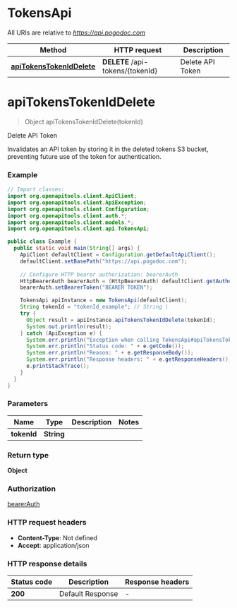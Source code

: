 # TokensApi

All URIs are relative to *https://api.pogodoc.com*

| Method | HTTP request | Description |
|------------- | ------------- | -------------|
| [**apiTokensTokenIdDelete**](TokensApi.md#apiTokensTokenIdDelete) | **DELETE** /api-tokens/{tokenId} | Delete API Token |


<a id="apiTokensTokenIdDelete"></a>
# **apiTokensTokenIdDelete**
> Object apiTokensTokenIdDelete(tokenId)

Delete API Token

Invalidates an API token by storing it in the deleted tokens S3 bucket, preventing future use of the token for authentication.

### Example
```java
// Import classes:
import org.openapitools.client.ApiClient;
import org.openapitools.client.ApiException;
import org.openapitools.client.Configuration;
import org.openapitools.client.auth.*;
import org.openapitools.client.models.*;
import org.openapitools.client.api.TokensApi;

public class Example {
  public static void main(String[] args) {
    ApiClient defaultClient = Configuration.getDefaultApiClient();
    defaultClient.setBasePath("https://api.pogodoc.com");
    
    // Configure HTTP bearer authorization: bearerAuth
    HttpBearerAuth bearerAuth = (HttpBearerAuth) defaultClient.getAuthentication("bearerAuth");
    bearerAuth.setBearerToken("BEARER TOKEN");

    TokensApi apiInstance = new TokensApi(defaultClient);
    String tokenId = "tokenId_example"; // String | 
    try {
      Object result = apiInstance.apiTokensTokenIdDelete(tokenId);
      System.out.println(result);
    } catch (ApiException e) {
      System.err.println("Exception when calling TokensApi#apiTokensTokenIdDelete");
      System.err.println("Status code: " + e.getCode());
      System.err.println("Reason: " + e.getResponseBody());
      System.err.println("Response headers: " + e.getResponseHeaders());
      e.printStackTrace();
    }
  }
}
```

### Parameters

| Name | Type | Description  | Notes |
|------------- | ------------- | ------------- | -------------|
| **tokenId** | **String**|  | |

### Return type

**Object**

### Authorization

[bearerAuth](../README.md#bearerAuth)

### HTTP request headers

 - **Content-Type**: Not defined
 - **Accept**: application/json

### HTTP response details
| Status code | Description | Response headers |
|-------------|-------------|------------------|
| **200** | Default Response |  -  |

